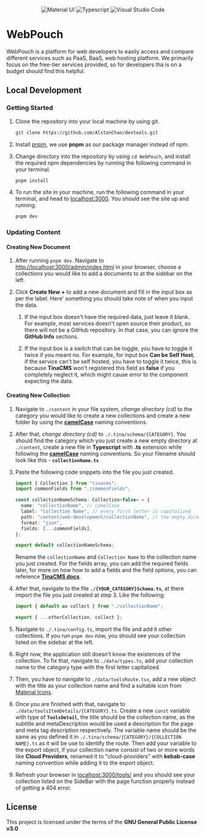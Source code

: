<div align="center">
    <img src="https://res.cloudinary.com/practicaldev/image/fetch/s--yayk2pWn--/c_limit%2Cf_auto%2Cfl_progressive%2Cq_auto%2Cw_880/https://img.shields.io/badge/Material--UI-0081CB%3Fstyle%3Dfor-the-badge%26logo%3Dmaterial-ui%26logoColor%3Dwhite" alt="Material UI" />
    <img src="https://img.shields.io/badge/TypeScript-007ACC?style=for-the-badge&logo=typescript&logoColor=white" alt="Typescript" />
    <img src="https://img.shields.io/badge/Visual_Studio_Code-0078D4?style=for-the-badge&logo=visual%20studio%20code&logoColor=white" alt="Visual Studio Code" />
</div>

# WebPouch

WebPouch is a platform for web developers to easily access and compare different services such as PaaS, BaaS, web hosting platform. We primarily focus on the free-tier services provided, so for developers tha is on a budget should find this helpful.

## Local Development

### Getting Started

1. Clone the repository into your local machine by using git.

   ```bash
   git clone https://github.com/AlstonChan/devtools.git
   ```

2. Install [pnpm](https://pnpm.io/installation), we use **pnpm** as our package manager instead of npm.

3. Change directory into the repository by using `cd WebPouch`, and install the required npm dependencies by running the following command in your terminal.

   ```bash
   pnpm install
   ```

4. To run the site in your machine, run the following command in your terminal, and head to [localhost:3000](http://127.0.0.1:3000). You should see the site up and running.

   ```bash
   pnpm dev
   ```

### Updating Content

#### Creating New Document

1. After running `pnpm dev`. Navigate to <http://localhost:3000/admin/index.html> in your browser, choose a collections you would like to add a documents to at the sidebar on the left.

2. Click **Create New +** to add a new document and fill in the input box as per the label. Here' something you should take note of when you input the data.

   1. If the input box doesn't have the required data, just leave it blank. For example, most services doesn't open source their product, so there will not be a GitHub repository. In that case, you can ignore the **GitHub Info** sections.

   2. If the input box is a switch that can be toggle, you have to toggle it twice if you meant no. For example, for input box **Can be Self Host**, if the service can't be self hosted, you have to toggle it twice, this is because **TinaCMS** won't registered this field as **false** if you completely neglect it, which might cause error to the component expecting the data.

#### Creating New Collection

1. Navigate to `./content` in your file system, _change directory (cd)_ to the category you would like to create a new collections and create a new folder by using the **[camelCase](https://en.wikipedia.org/wiki/Camel_case)** naming conventions.

2. After that, _change directory (cd)_ to `./.tina/schema/{CATEGORY}`. You should find the category which you just create a new empty directory at `./content`, create a new file in **Typescript** with **.ts** extension while following the **[camelCase](https://en.wikipedia.org/wiki/Camel_case)** naming conventions. So your filename should look like this - **`collectionName.ts`**

3. Paste the following code snippets into the file you just created.

   ```typescript
   import { Collection } from "tinacms";
   import commonFields from "./commonFields";

   const collectionNameSchema: Collection<false> = {
     name: "collectionName", // camelCase
     label: "Collection Name", // every first letter is capitalized
     path: "content/web-development/collectionName", // the empty directory you just created on step 1
     format: "json",
     fields: [...commonFields],
   };

   export default collectionNameSchema;
   ```

   Rename the `collectionName` and `Collection Name` to the collection name you just created. For the fields array, you can add the required fields later, for more on how how to add a fields and the field options, you can reference **[TinaCMS docs](https://tina.io/docs/reference/fields/)**.

4. After that, navigate to the file **`./{YOUR_CATEGORY}Schema.ts`**, at there import the file you just created at step 3. Like the following:

   ```typescript
   import { default as collect } from "./collectionName";

   export { ...otherCollection, collect };
   ```

5. Navigate to `./.tina/config.ts`, import the file and add it other collections. If you run `pnpm dev` now, you should see your collection listed on the sidebar at the left.

6. Right now, the application still doesn't know the existences of the collection. To fix that, navigate to `./data/types.ts`, add your collection name to the category type with the first letter capitalized.

7. Then, you have to navigate to `./data/toolsRoute.tsx`, add a new object with the title as your collection name and find a suitable icon from [Material Icons](https://mui.com/material-ui/material-icons/).

8. Once you are finished with that, navigate to `./data/toolsItemDetails/{CATEGORY}.ts`. Create a new `const` variable with type of **`ToolsDetail`**, the title should be the collection name, as the subtitle and metaDescription would be used a description for the page and meta tag description respectively. The variable name should be the same as you defined it in `./.tina/schema/{CATEGORY}/{COLLECTION NAME}.ts` as it will be use to identify the route. Then add your variable to the export object, if your collection name consist of two or more words like **Cloud Providers**, renamed it to "cloud-providers" with **kebab-case** naming convention while adding it to the export object.

9. Refresh your browser in [localhost:3000/tools/](http://127.0.0.1:3000/tools/) and you should see your collection listed on the SideBar with the page function properly instead of getting a 404 error.

## License

This project is licensed under the terms of the **GNU General Public License v3.0**
